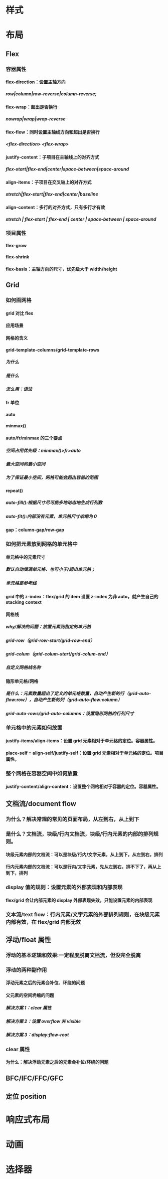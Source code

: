 # 样式

# 布局

## Flex

### 容器属性

#### flex-direction：设置主轴方向

##### row|column|row-reverse|column-reverse;

#### flex-wrap：超出是否换行

##### nowrap|wrap|wrap-reverse

#### flex-flow：同时设置主轴线方向和超出是否换行

##### \<flex-direction\> \<flex-wrap\>

#### justify-content：子项目在主轴线上的对齐方式

##### flex-start|flex-end|center|space-between|space-around

#### align-items：子项目在交叉轴上的对齐方式

##### stretch|flex-start|flex-end|center|baseline

#### align-content：多行的对齐方式，只有多行才有效

##### stretch | flex-start | flex-end | center | space-between | space-around

### 项目属性

#### flex-grow

#### flex-shrink

#### flex-basis：主轴方向的尺寸，优先级大于 width/height

###

###

###

## Grid

### 如何画网格

#### grid 对比 flex

#### 应用场景

#### 网格的含义

#### grid-template-columns/grid-template-rows

##### 为什么

##### 是什么

##### 怎么用：语法

#### fr 单位

#### auto

#### minmax()

#### auto/fr/minmax 的三个要点

##### 空间占用优先级：minmax()>fr>auto

##### 最大空间和最小空间

##### 为了保证最小空间，网格可能会超出容器的范围

#### repeat()

##### auto-fill():根据尺寸尽可能多地动态地生成行列数

##### auto-fit():内部没有元素，单元格尺寸收缩为 0

#### gap：column-gap/row-gap

####

### 如何把元素放到网格的单元格中

#### 单元格中的元素尺寸

##### 默认自动填满单元格、也可小于/超出单元格；

##### 单元格是参考线

#### grid 中的 z-index：flex/grid 的 item 设置 z-index 为非 auto，就产生自己的 stacking context

#### 网格线

##### why/解决的问题：放置元素到指定的单元格

##### grid-row（grid-row-start/grid-row-end）

##### grid-colum（grid-colum-start/grid-colum-end）

##### 自定义网格线名称

#### 隐形单元格/网格

##### 是什么：元素数量超出了定义的单元格数量，自动产生新的行（grid-auto-flow:row），自动产生新的列（grid-auto-flow:column）

##### grid-auto-rows/grid-auto-columns：设置隐形网格的行列尺寸

### 单元格中的元素如何放置

#### justify-items/align-items：设置 grid 元素相对于单元格的定位。容器属性。

#### place-self = align-self/justify-self：设置 grid 元素相对于单元格的定位。项目属性。

### 整个网格在容器空间中如何放置

#### justify-content/align-content：设置整个网格相对于容器的定位。容器属性。

## 文档流/document flow

### 为什么？解决常规的常见的页面布局，从左到右，从上到下

### 是什么？文档流，块级/行内文档流，块级/行内元素的内部的排列规则。

#### 块级元素内部的文档流：可以是块级/行内/文字元素，从上到下，从左到右，排列

#### 行内元素内部的文档流：可以是行内/文字元素，先从左到右，排不下了，再从上到下，排列

### display 值的规则：设置元素的外部表现和内部表现

#### flex/grid 会让内部元素的 display 外部表现失效，只能设置元素的内部表现

### 文本流/text flow：行内元素/文字元素的外部排列规则，在块级元素内部有效，在 flex/grid 内部无效

## 浮动/float 属性

### 浮动的基本逻辑和效果:一定程度脱离文档流，但没完全脱离

### 浮动的两种副作用

#### 浮动元素之后的元素会补位、环绕的问题

#### 父元素的空间坍缩的问题

##### 解决方案 1：clear 属性

##### 解决方案 2：设置 overflow 非 visible

##### 解决方案 3：display:flow-root

### clear 属性

#### 为什么：解决浮动元素之后的元素会补位/环绕的问题

## BFC/IFC/FFC/GFC

###

## 定位 position

# 响应式布局

# 动画

# 选择器

